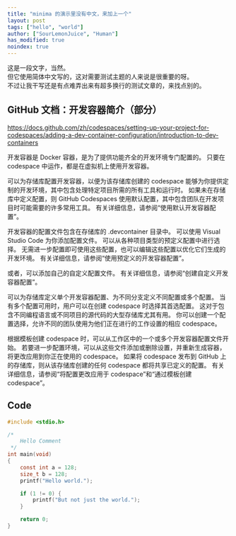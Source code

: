 ```yaml
---
title: "minima 的演示里没有中文，来加上一个"
layout: post
tags: ["hello", "world"]
author: ["SourLemonJuice", "Human"]
has_modified: true
noindex: true
---
```


这是一段文字，当然。\
但它使用简体中文写的，这对需要测试主题的人来说是很重要的呀。\
不过让我干写还是有点难弄出来有超多换行的测试文章的，来找点别的。

## GitHub 文档：开发容器简介（部分）

<https://docs.github.com/zh/codespaces/setting-up-your-project-for-codespaces/adding-a-dev-container-configuration/introduction-to-dev-containers>

开发容器是 Docker 容器，是为了提供功能齐全的开发环境专门配置的。 只要在 codespace 中运作，都是在虚拟机上使用开发容器。

可以为存储库配置开发容器，以便为该存储库创建的 codespace 能够为你提供定制的开发环境，其中包含处理特定项目所需的所有工具和运行时。 如果未在存储库中定义配置，则 GitHub Codespaces 使用默认配置，其中包含团队在开发项目时可能需要的许多常用工具。 有关详细信息，请参阅“使用默认开发容器配置”。

开发容器的配置文件包含在存储库的 .devcontainer 目录中。 可以使用 Visual Studio Code 为你添加配置文件。 可以从各种项目类型的预定义配置中进行选择。 无需进一步配置即可使用这些配置，也可以编辑这些配置以优化它们生成的开发环境。 有关详细信息，请参阅“使用预定义的开发容器配置”。

或者，可以添加自己的自定义配置文件。 有关详细信息，请参阅“创建自定义开发容器配置”。

可以为存储库定义单个开发容器配置、为不同分支定义不同配置或多个配置。 当有多个配置可用时，用户可以在创建 codespace 时选择其首选配置。 这对于包含不同编程语言或不同项目的源代码的大型存储库尤其有用。 你可以创建一个配置选择，允许不同的团队使用为他们正在进行的工作设置的相应 codespace。

根据模板创建 codespace 时，可以从工作区中的一个或多个开发容器配置文件开始。 若要进一步配置环境，可以从这些文件添加或删除设置，并重新生成容器，将更改应用到你正在使用的 codespace。 如果将 codespace 发布到 GitHub 上的存储库，则从该存储库创建的任何 codespace 都将共享已定义的配置。 有关详细信息，请参阅“将配置更改应用于 codespace”和“通过模板创建 codespace”。

## Code

```c
#include <stdio.h>

/*
    Hello Comment
 */
int main(void)
{
    const int a = 128;
    size_t b = 128;
    printf("Hello world.");

    if (1 != 0) {
        printf("But not just the world.");
    }

    return 0;
}
```
